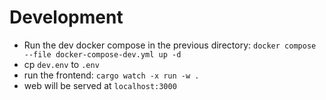 # Development
- Run the dev docker compose in the previous directory: `docker compose --file docker-compose-dev.yml up -d`
- cp `dev.env` to `.env`
- run the frontend: `cargo watch -x run -w .`
- web will be served at `localhost:3000`
